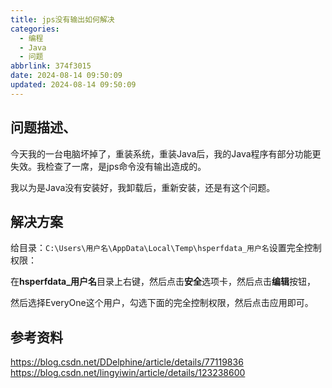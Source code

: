 ```yaml
---
title: jps没有输出如何解决
categories:
  - 编程
  - Java
  - 问题
abbrlink: 374f3015
date: 2024-08-14 09:50:09
updated: 2024-08-14 09:50:09
---
```

## 问题描述、

今天我的一台电脑坏掉了，重装系统，重装Java后，我的Java程序有部分功能更失效。我检查了一席，是jps命令没有输出造成的。

我以为是Java没有安装好，我卸载后，重新安装，还是有这个问题。

## 解决方案

给目录：`C:\Users\用户名\AppData\Local\Temp\hsperfdata_用户名`设置完全控制权限：

在**hsperfdata_用户名**目录上右键，然后点击**安全**选项卡，然后点击**编辑**按钮，

然后选择EveryOne这个用户，勾选下面的完全控制权限，然后点击应用即可。

## 参考资料

<https://blog.csdn.net/DDelphine/article/details/77119836>
<https://blog.csdn.net/lingyiwin/article/details/123238600>